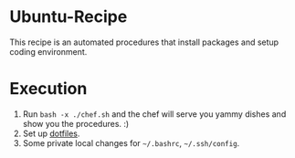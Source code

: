 # Ubuntu-Recipe
This recipe is an automated procedures that install packages and setup coding environment.

# Execution
1. Run `bash -x ./chef.sh` and the chef will serve you yammy dishes and show you the procedures. :)
1. Set up [dotfiles](https://github.com/deeperlearner/dotfiles).
1. Some private local changes for `~/.bashrc`, `~/.ssh/config`.
